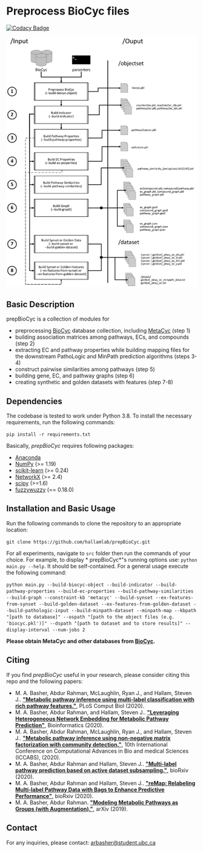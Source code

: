 # Preprocess BioCyc files

[![Codacy Badge](https://api.codacy.com/project/badge/Grade/207c2498474c41f9b7d03b805ca19ff5)](https://app.codacy.com/gh/arbasher/prepBioCyc?utm_source=github.com&utm_medium=referral&utm_content=arbasher/prepBioCyc&utm_campaign=Badge_Grade_Settings)

![BioCyc data preprocessing steps](prepBioCyc.png)

## Basic Description

prepBioCyc is a collection of modules for

- preprocessing [BioCyc](https://biocyc.org/) database collection, including [MetaCyc](https://metacyc.org/) (step 1)
- building association matrices among pathways, ECs, and compounds (step 2)
- extracting EC and pathway properties while building mapping files for the downstream PathoLogic and MinPath prediction
  algorithms (steps 3-4)
- construct pairwise similarities among pathways (step 5)
- building gene, EC, and pathway graphs (step 6)
- creating synthetic and golden datasets with features (step 7-8)

## Dependencies

The codebase is tested to work under Python 3.8. To install the necessary requirements, run the following commands:

``pip install -r requirements.txt``

Basically, *prepBioCyc* requires following packages:

- [Anaconda](https://www.anaconda.com/)
- [NumPy](http://www.numpy.org/) (>= 1.19)
- [scikit-learn](https://scikit-learn.org/stable/) (>= 0.24)
- [NetworkX](https://networkx.github.io/) (>= 2.4)
- [scipy](https://www.scipy.org/index.html) (>=1.6)
- [fuzzywuzzy](https://pypi.org/project/fuzzywuzzy/) (== 0.18.0)

## Installation and Basic Usage

Run the following commands to clone the repository to an appropriate location:

``git clone https://github.com/hallamlab/prepBioCyc.git``

For all experiments, navigate to ``src`` folder then run the commands of your choice. For example, to display *
prepBioCyc*"s running options use: `python main.py --help`. It should be self-contained. For a general usage execute the
following command:

``python main.py --build-biocyc-object --build-indicator --build-pathway-properties --build-ec-properties --build-pathway-similarities --build-graph --constraint-kb 'metacyc' --build-synset --ex-features-from-synset --build-golden-dataset --ex-features-from-golden-dataset --build-pathologic-input --build-minpath-dataset --minpath-map --kbpath "[path to database]" --ospath "[path to the object files (e.g. 'biocyc.pkl')]" --dspath "[path to dataset and to store results]" --display-interval --num-jobs 2``

**Please obtain MetaCyc and other databases from [BioCyc](https://biocyc.org/).**

## Citing

If you find *prepBioCyc* useful in your research, please consider citing this repo and the following papers:

- M. A. Basher, Abdur Rahman, McLaughlin, Ryan J., and Hallam, Steven
  J.. **["Metabolic pathway inference using multi-label classification with rich pathway features."](https://doi.org/10.1371/journal.pcbi.1008174)**, PLoS Comput Biol (2020).
- M. A. Basher, Abdur Rahman, and Hallam, Steven J.. **["Leveraging Heterogeneous Network Embedding for Metabolic Pathway Prediction"](https://doi.org/10.1093/bioinformatics/btaa906)**, Bioinformatics (2020).
- M. A. Basher, Abdur Rahman, McLaughlin, Ryan J., and Hallam, Steven J.. **["Metabolic pathway inference using non-negative matrix factorization with community detection."](https://doi.org/10.1101/2020.05.27.119826)**, 10th International Conference on Computational Advances in Bio and medical Sciences (ICCABS), (2020).
- M. A. Basher, Abdur Rahman and Hallam, Steven J.. **["Multi-label pathway prediction based on active dataset subsampling."](https://www.biorxiv.org/content/10.1101/2020.09.14.297424v1)**, bioRxiv (2020).
- M. A. Basher, Abdur Rahman and Hallam, Steven J.. **["reMap: Relabeling Multi-label Pathway Data with Bags to Enhance Predictive Performance"](https://www.biorxiv.org/content/10.1101/2020.08.21.260109v1)**, bioRxiv (2020).
- M. A. Basher, Abdur Rahman. **["Modeling Metabolic Pathways as Groups (with Augmentation)."](https://arbasher.github.io/data/cbt.pdf)**, arXiv (2019).

## Contact

For any inquiries, please contact: [arbasher@student.ubc.ca](mailto:arbasher@student.ubc.ca)
